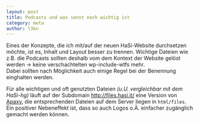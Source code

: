 ```yaml
---
layout: post
title: Podcasts und was sonst noch wichtig ist
category: meta
author: l3kn
---
```


Eines der Konzepte, die ich mit/auf der neuen HaSi-Website durchsetzen möchte, ist es, Inhalt und Layout besser zu trennen. 
Wichtige Dateien wie z.B. die Podcasts sollten deshalb vom dem Kontext der Website gelöst werden ->  keine verschachtelten wp-include-wtfs mehr.  
Dabei sollten nach Möglichkeit auch einige Regel bei der Benennung einghalten werden.  

Für alle wichtigen und oft genutzten Dateien _(u.U. vergleichbar mit dem HaSi-hg)_ läuft auf der Subdomain <http://files.hasi.it/> eine Version von [Apaxy](http://adamwhitcroft.com/apaxy/), die entsprechenden Dateien auf dem Server liegen in `html/files`.   Ein positiver Nebeneffekt ist, dass so auch Logos o.Ä. einfacher zugänglich gemacht werden können.
